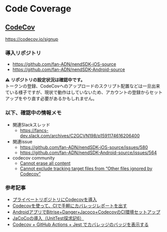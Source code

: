 # Code Coverage

## [CodeCov](https://about.codecov.io)
https://codecov.io/signup

### 導入リポジトリ
- https://github.com/fan-ADN/nendSDK-iOS-source
- https://github.com/fan-ADN/nendSDK-Android-source

⚠️ **リポジトリの設定状況は確認中です。**  
トークンの登録、CodeCovへのアップロードのスクリプト配置などは一旦出来ている様子ですが、現状で動作はしていないため、アカウントの登録からセットアップをやり直す必要があるかもしれません。

### 以下、確認中の情報メモ
- 関連Slackスレッド
  - https://fancs-dev.slack.com/archives/C2GCVN198/p1591174616206400
- 関連issue
  - https://github.com/fan-ADN/nendSDK-iOS-source/issues/580
  - https://github.com/fan-ADN/nendSDK-Android-source/issues/564
- codecov community
  - [Cannot erase all content](https://community.codecov.io/t/cannot-erase-all-content/1907)
  - [Cannot exclude tracking target files from “Other files ignored by Codecov”](https://community.codecov.io/t/cannot-exclude-tracking-target-files-from-other-files-ignored-by-codecov/1552)

### 参考記事
- [プライベートリポジトリにCodecovを導入](https://hiroki-sawano.hatenablog.com/entry/2020/07/08/223823)
- [Codecovを使って、CIで手軽にカバレッジレポートを出す](https://qiita.com/nacam403/items/2ac10100136b3aff91ee)
- [AndroidアプリでBitrise+Danger+Jacoco+CodecovのCI環境セットアップ](https://qiita.com/sadashi/items/97913fa095e5d16d44d0)
- [JaCoCoの導入（UnitTest探求記6）](https://qiita.com/beyondseeker/items/907e20a4da7d46c9de57)
- [Codecov + GitHub Actions + Jest でカバレッジのバッジを表示する](https://zenn.dev/tiwu_dev/articles/ea000703b3bdba16778d)
